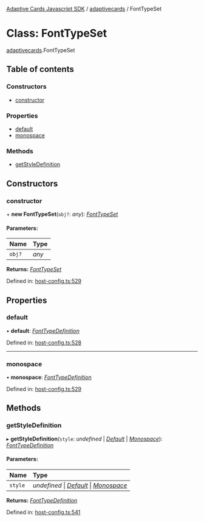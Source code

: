 [Adaptive Cards Javascript SDK](../README.md) / [adaptivecards](../modules/adaptivecards.md) / FontTypeSet

# Class: FontTypeSet

[adaptivecards](../modules/adaptivecards.md).FontTypeSet

## Table of contents

### Constructors

- [constructor](adaptivecards.fonttypeset.md#constructor)

### Properties

- [default](adaptivecards.fonttypeset.md#default)
- [monospace](adaptivecards.fonttypeset.md#monospace)

### Methods

- [getStyleDefinition](adaptivecards.fonttypeset.md#getstyledefinition)

## Constructors

### constructor

\+ **new FontTypeSet**(`obj?`: _any_): [_FontTypeSet_](host_config.fonttypeset.md)

#### Parameters:

| Name   | Type  |
| :----- | :---- |
| `obj?` | _any_ |

**Returns:** [_FontTypeSet_](host_config.fonttypeset.md)

Defined in: [host-config.ts:529](https://github.com/microsoft/AdaptiveCards/blob/0938a1f10/source/nodejs/adaptivecards/src/host-config.ts#L529)

## Properties

### default

• **default**: [_FontTypeDefinition_](host_config.fonttypedefinition.md)

Defined in: [host-config.ts:528](https://github.com/microsoft/AdaptiveCards/blob/0938a1f10/source/nodejs/adaptivecards/src/host-config.ts#L528)

---

### monospace

• **monospace**: [_FontTypeDefinition_](host_config.fonttypedefinition.md)

Defined in: [host-config.ts:529](https://github.com/microsoft/AdaptiveCards/blob/0938a1f10/source/nodejs/adaptivecards/src/host-config.ts#L529)

## Methods

### getStyleDefinition

▸ **getStyleDefinition**(`style`: _undefined_ \| [_Default_](../enums/enums.fonttype.md#default) \| [_Monospace_](../enums/enums.fonttype.md#monospace)): [_FontTypeDefinition_](host_config.fonttypedefinition.md)

#### Parameters:

| Name    | Type                                                                                                                  |
| :------ | :-------------------------------------------------------------------------------------------------------------------- |
| `style` | _undefined_ \| [_Default_](../enums/enums.fonttype.md#default) \| [_Monospace_](../enums/enums.fonttype.md#monospace) |

**Returns:** [_FontTypeDefinition_](host_config.fonttypedefinition.md)

Defined in: [host-config.ts:541](https://github.com/microsoft/AdaptiveCards/blob/0938a1f10/source/nodejs/adaptivecards/src/host-config.ts#L541)
